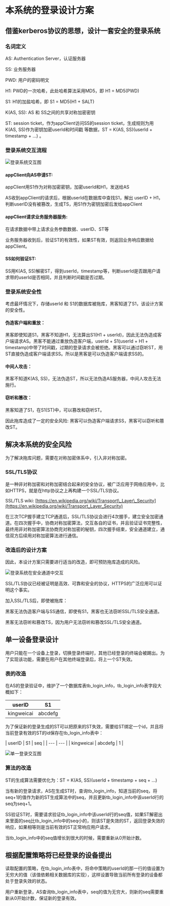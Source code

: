 # 本系统的登录设计方案

## 借鉴kerberos协议的思想，设计一套安全的登录系统

### 名词定义

AS: Authentication Server，认证服务器

SS: 业务服务器

PWD: 用户的密码明文

H1: PWD的一次哈希，此处哈希算法采用MD5，即 H1 = MD5\(PWD\)

S1: H1的加盐哈希，即 S1 = MD5\(H1 + SALT\)

K\(AS, SS\): AS 和 SS之间的共享对称加密密钥

ST: session ticket，作为appClient访问SS的session ticket，生成规则为用K\(AS, SS\)作为密钥加密userId和时间戳 等数据，ST = K\(AS, SS\)\(userId + timestamp + ...\) 。

### 登录系统交互流程

![&#x767B;&#x5F55;&#x7CFB;&#x7EDF;&#x4EA4;&#x4E92;&#x56FE;](../.gitbook/assets/deng-lu-xi-tong-jia-gou%20%282%29.png)

#### appClient向AS申请ST:

appClient用S1作为对称加密密钥，加密userId和H1，发送给AS

AS收到appClient的请求后，根据userId在数据库中查找S1，解出 userID + H1，判断userID没有被篡改，生成TS，用S1作为密钥加密后发给appClient

#### appClient请求业务服务器服务:

在请求数据中带上请求业务参数数据、userID、ST等

业务服务器收到后，验证ST的有效性，如果ST有效，则返回业务响应数据给appClient。

#### SS如何验证ST:

SS用K\(AS, SS\)解密ST，得到userId，timestamp等，判断userId是否跟用户请求带的userId是否相同，并且判断时间戳是否过期。

### 登录系统安全性

考虑最坏情况下，存储userId 和 S1的数据库被拖库，黑客知道了S1，该设计方案的安全性。

#### 伪造客户端和重放：

黑客即使知道S1，黑客不知道H1，无法算出S1\(H1 + userId\)，因此无法伪造成客户端请求AS。黑客不能通过重放伪造客户端，userId + S1\(userId + H1 + timestamp\)中带了时间戳，过期的登录请求会被拒绝。黑客可以通过窃听ST，用ST直接伪造成客户端请求SS。所以是黑客是可以伪造客户端请求SS的。

#### 中间人攻击：

黑客不知道K\(AS, SS\)，无法伪造ST，所以无法伪造AS服务器，中间人攻击无法施行。

#### 窃听和篡改：

黑客知道了S1，在S1\(ST\)中，可以篡改和窃听ST。

因此拖库造成了一定的安全风险: 黑客可以伪造客户端请求SS，黑客可以窃听和篡改ST。

## 解决本系统的安全风险

为了解决拖库问题，需要在对称加密体系中，引入非对称加密。

### SSL/TLS协议

是一种非对称加密和对称加密结合起来的安全协议，被广泛应用于网络应用中，比如HTTPS，就是在http协议之上再构建一个SSL/TLS协议。

SSL/TLS wiki: [https://en.wikipedia.org/wiki/Transport\_Layer\_Security](https://en.wikipedia.org/wiki/Transport_Layer_Security)

在三次TCP握手建立TCP通道后，SSL/TLS协议会进行4次握手，建立安全加密通道。在四次握手中，协商对称加密算法，交互各自的证书，并且验证证书完整性，最终用非对称加密算法协商完对称加密的秘钥，四次握手结束，安全通道建立，通信双方后续用对称加密算法进行通信。

### 改造后的设计方案

因此，本设计方案只需要进行适当的改造，即可预防拖库造成的风险。

![&#x767B;&#x5F55;&#x7CFB;&#x7EDF;&#x5728;&#x5B89;&#x5168;&#x901A;&#x9053;&#x4E2D;&#x4EA4;&#x4E92;](../.gitbook/assets/deng-lu-xi-tong-an-quan-tong-dao.png)

SSL/TLS协议已经被证明是高效、可靠和安全的协议，HTTPS的广泛应用可以证明这个事实。

加入SSL/TLS后，即使被拖库：

黑客无法伪造客户端与SS通信，即使有S1，黑客也无法窃听SSL/TLS安全通道。

黑客无法窃听和篡改TS，因为用户无法窃听和篡改SSL/TLS安全通道。

## 单一设备登录设计

用户只能在一个设备上登录，切换登录终端时，其他已经登录的终端会被踢出。为了实现该功能，需要在用户在其他终端登录后，将上一个ST失效。

### 表的改造

在AS的登录验证中，维护了一个数据库表tb\_login\_info，tb\_login\_info表字段大概如下：

| userID | S1 |
| --- | --- |
| kingweicai | abcdefg |

为了保证新的登录生成的ST可以把原来的ST失效，需要给ST绑定一个id，并且将当前登录有效的ST的id保存在tb\_login\_info表中：

| userID | S1 | seq |
| --- | --- |
| kingweicai | abcdefg | 1 |

![&#x5355;&#x4E00;&#x767B;&#x5F55;&#x4EA4;&#x4E92;&#x56FE;](../.gitbook/assets/dan-yi-deng-lu-jiao-hu%20%281%29.png)

### 算法的改造

ST的生成算法需要优化为：ST = K\(AS, SS\)\(userId + timestamp + seq + ...\)

当有新的登录请求，AS在生成ST时，查询tb\_login\_info，知道当前的seq，将seq+1的值作为新的ST生成算法中的seq，并且更新tb\_login\_info中该userId行的seq为seq+1。

SS验证ST时，需要请求验证tb\_login\_info中该userId行的seq值，如果ST解密出来里面的seq比tb\_login\_info中的seq小的，则该ST是失效的ST，返回登录失效的响应，如果相等则是当前有效的ST正常响应用户请求。

当tb\_login\_info中的seq值增长到很大的时候，需要重新从0开始计数。



## 根据配置策略将已经登录的设备提出

读取配置的策略，在tb\_login\_info表中，将命中策略的userId的那一行的值设置为无穷大的值（该值依赖相关数据库的实现），这样设置导致当前所有登录的设备都处于登录失效的状态。

用户重新登录，AS查询tb\_login\_info表中，seq的值为无穷大，则新的seq需要重新从0开始计数，保证新的登录有效。



